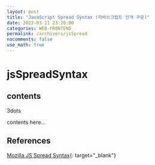 ```yaml
---
layout: post
title: "JavaScript Spread Syntax (자바스크립트 전개 구문)"
date: 2022-03-21 23:20:00
categories: WEB-FRONTEND
permalink: /archivers/jsSpread
nocomments: false
use_math: true
---
```


# jsSpreadSyntax

## contents

3dots

contents here...

## References

[Mozilla JS Spread Syntax](https://developer.mozilla.org/en-US/docs/Web/JavaScaript/Reference/Operators/Spread_syntax){: target="\_blank"}

